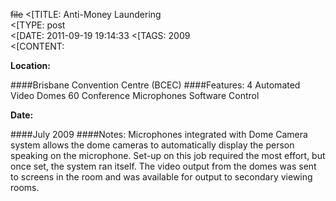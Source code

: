 ~~file~~
<[TITLE: 	Anti-Money Laundering	
<[TYPE: 	post	
<[DATE: 	2011-09-19 19:14:33	
<[TAGS: 	2009	
<[CONTENT: 	

**Location:**

####Brisbane Convention Centre (BCEC)
####Features:
4 Automated Video Domes
60 Conference Microphones
Software Control

**Date:**

####July 2009
####Notes:
Microphones integrated with Dome Camera system allows the dome cameras to automatically display the person speaking on the microphone.
Set-up on this job required the most effort, but once set, the system ran itself.
The video output from the domes was sent to screens in the room and was available for output to secondary viewing rooms.



















